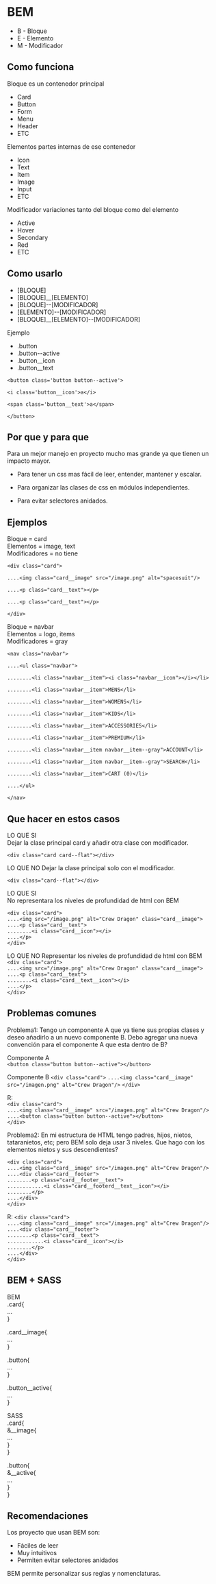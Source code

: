 # BEM

* B - Bloque
* E - Elemento
* M - Modificador

## Como funciona

Bloque es un contenedor principal

- Card
- Button
- Form
- Menu
- Header
- ETC

Elementos partes internas de ese contenedor

- Icon
- Text
- Item
- Image
- Input
- ETC

Modificador variaciones tanto del bloque como del elemento

- Active
- Hover
- Secondary
- Red
- ETC

## Como usarlo

- [BLOQUE]
- [BLOQUE]__[ELEMENTO]
- [BLOQUE]--[MODIFICADOR]
- [ELEMENTO]--[MODIFICADOR]
- [BLOQUE]__[ELEMENTO]--[MODIFICADOR]

Ejemplo

- .button
- .button--active
- .button__icon
- .button__text


`<button class='button button--active'> `

`<i class='button__icon'>a</i> `

`<span class='button__text'>a</span>`

`</button>`

## Por que y para que

Para un mejor manejo en proyecto mucho mas grande ya que tienen un impacto mayor.

- Para tener un css mas fácil de leer, entender, mantener y escalar.

- Para organizar las clases de css en módulos independientes.

- Para evitar selectores anidados.

## Ejemplos

Bloque = card  
Elementos = image, text  
Modificadores = no tiene

`<div class="card">`

`....<img class="card__image" src="/image.png" alt="spacesuit"/>`

`....<p class="card__text"></p>`

`....<p class="card__text"></p>`

`</div>`

Bloque = navbar  
Elementos = logo, items  
Modificadores = gray

`<nav class="navbar">`

`....<ul class="navbar">`

`........<li class="navbar__item"><i class="navbar__icon"></i></li>`

`........<li class="navbar__item">MENS</li>`

`........<li class="navbar__item">WOMENS</li>`

`........<li class="navbar__item">KIDS</li>`

`........<li class="navbar__item">ACCESSORIES</li>`

`........<li class="navbar__item">PREMIUM</li>`

`........<li class="navbar__item navbar__item--gray">ACCOUNT</li>`

`........<li class="navbar__item navbar__item--gray">SEARCH</li>`

`........<li class="navbar__item">CART (0)</li>`

`....</ul>`

`</nav>`

## Que hacer en estos casos

LO QUE SI  
Dejar la clase principal card y añadir otra clase con modificador.

`<div class="card card--flat"></div>`

LO QUE NO 
Dejar la clase principal solo con el modificador.

`<div class="card--flat"></div>`

LO QUE SI  
No representara los niveles de profundidad de html con BEM

`<div class="card">`  
`....<img src="/image.png" alt="Crew Dragon" class="card__image">`  
`....<p class="card__text">`  
`........<i class="card__icon"></i>`  
`....</p>`  
`</div>`  

LO QUE NO
Representar los niveles de profundidad de html con BEM  
`<div class="card">`  
`....<img src="/image.png" alt="Crew Dragon" class="card__image">`  
`....<p class="card__text">`  
`........<i class="card__text__icon"></i>`  
`....</p>`  
`</div>`  

## Problemas comunes

Problema1: Tengo un componente A que ya tiene sus propias clases y deseo añadirlo a un nuevo componente B. Debo agregar una nueva convención para el componente A que esta dentro de B?  

Componente A  
`<button class="button button--active"></button>`

Componente B 
`<div class="card">`
`....<img class="card__image" src="/imagen.png" alt="Crew Dragon"/>`
`</div>`


R:  
`<div class="card">`  
`....<img class="card__image" src="/imagen.png" alt="Crew Dragon"/>`  
`....<button class="button button--active"></button>`  
`</div>`

Problema2: En mi estructura de HTML tengo padres, hijos, nietos, tataranietos, etc; pero BEM solo deja usar 3 niveles. Que hago con los elementos nietos y sus descendientes?

`<div class="card">`  
`....<img class="card__image" src="/imagen.png" alt="Crew Dragon"/>`  
`....<div class="card__footer">`  
`........<p class="card__footer__text">`    
`............<i class="card__footerd__text__icon"></i>`    
`........</p>`  
`....</div>`  
`</div>`

R: 
`<div class="card">`  
`....<img class="card__image" src="/imagen.png" alt="Crew Dragon"/>`  
`....<div class="card__footer">`  
`........<p class="card__text">`    
`............<i class="card__icon"></i>`    
`........</p>`  
`....</div>`  
`</div>`


## BEM + SASS  

BEM  
.card{  
    ...  
}

.card__image{  
    ...  
}

.button{  
    ...  
}

.button__active{  
    ...  
}

SASS  
.card{    
    &__image{  
        ...  
    }  
}

.button{    
    &__active{  
        ...  
    }  
}

## Recomendaciones

Los proyecto que usan BEM son:

- Fáciles de leer
- Muy intuitivos
- Permiten evitar selectores anidados

BEM permite personalizar sus reglas y nomenclaturas.